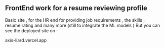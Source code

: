 ## FrontEnd work for a resume reviewing profile 

Basic site , for the HR end for providing job requirements , the skills , resume rating and many more
(still to integrate the ML models ) 
But you can see the deployed site on - 
<link > axis-liard.vercel.app </link>
